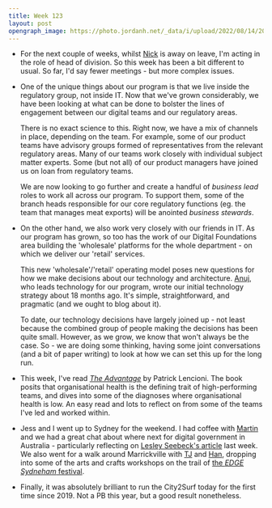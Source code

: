 ```yaml
---
title: Week 123
layout: post
opengraph_image: https://photo.jordanh.net/_data/i/upload/2022/08/14/20220814052321-c6818527-me.jpg
---
```


* For the next couple of weeks, whilst [Nick][nick] is away on leave, I'm acting in the role of head of division. So this week has been a bit different to usual. So far, I'd say fewer meetings - but more complex issues.

* One of the unique things about our program is that we live inside the regulatory group, not inside IT. Now that we've grown considerably, we have been looking at what can be done to bolster the lines of engagement between our digital teams and our regulatory areas.

  There is no exact science to this. Right now, we have a mix of channels in place, depending on the team. For example, some of our product teams have advisory groups formed of representatives from the relevant regulatory areas. Many of our teams work closely with individual subject matter experts. Some (but not all) of our product managers have joined us on loan from regulatory teams.

  We are now looking to go further and create a handful of _business lead_ roles to work all across our program. To support them, some of the branch heads responsible for our core regulatory functions (eg. the team that manages meat exports) will be anointed _business stewards_.

* On the other hand, we also work very closely with our friends in IT. As our program has grown, so too has the work of our Digital Foundations area building the 'wholesale' platforms for the whole department - on which we deliver our 'retail' services.

  This new 'wholesale'/'retail' operating model poses new questions for how we make decisions about our technology and architecture. [Anuj][anuj], who leads technology for our program, wrote our initial technology strategy about 18 months ago. It's simple, straightforward, and pragmatic (and we ought to blog about it).

  To date, our technology decisions have largely joined up - not least because the combined group of people making the decisions has been quite small. However, as we grow, we know that won't always be the case. So - we are doing some thinking, having some joint conversations (and a bit of paper writing) to look at how we can set this up for the long run.

* This week, I've read _[The Advantage][the-advantage]_ by Patrick Lencioni. The book posits that organisational health is the defining trait of high-performing teams, and dives into some of the diagnoses where organisational health is low. An easy read and lots to reflect on from some of the teams I've led and worked within.

* Jess and I went up to Sydney for the weekend. I had coffee with [Martin][martin] and we had a great chat about where next for digital government in Australia - particularly reflecting on [Lesley Seebeck's article][lesley-seebeck-article] last week. We also went for a walk around Marrickville with [TJ][tj] and [Han][han], dropping into some of the arts and crafts workshops on the trail of [the _EDGE Sydneham_ festival][edge-festival].

* Finally, it was absolutely brilliant to run the City2Surf today for the first time since 2019. Not a PB this year, but a good result nonetheless.

<a href="https://photo.jordanh.net/picture.php?/284/" class="image--block">
  <img src="https://photo.jordanh.net/_data/i/upload/2022/08/14/20220814052321-c6818527-me.jpg" alt="" style="max-height: 25rem;">
</a>

[nick]: https://www.linkedin.com/in/nick-woodruff-3644534/
[anuj]: https://www.linkedin.com/in/anujmcfarland/
[the-advantage]: https://www.goodreads.com/book/isbn/9780470941522
[martin]: https://www.linkedin.com/in/msweeks/
[lesley-seebeck-article]: https://www.innovationaus.com/from-digital-delivery-to-digital-democracy/
[tj]: https://www.linkedin.com/in/tjharrop/
[han]: https://www.linkedin.com/in/hannahfowlerwalker/
[edge-festival]: https://www.innerwest.nsw.gov.au/live/living-arts/edge/edge-sydenham-2022
